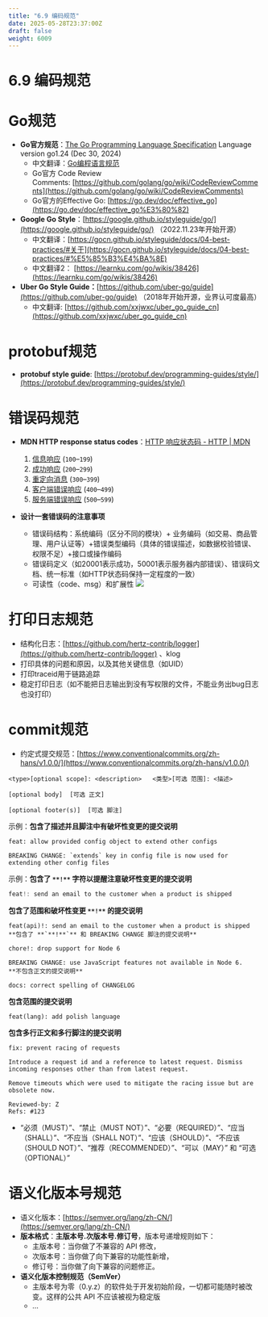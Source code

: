 ```yaml
---
title: "6.9 编码规范"
date: 2025-05-28T23:37:00Z
draft: false
weight: 6009
---
```


# 6.9 编码规范

# Go规范

- **Go官方规范**：[The Go Programming Language Specification](https://go.dev/ref/spec) Language version go1.24 (Dec 30, 2024)
    - 中文翻译：[Go编程语言规范](https://go-zh.org/ref/spec)
    - Go官方 Code Review Comments: [https://github.com/golang/go/wiki/CodeReviewComments](https://github.com/golang/go/wiki/CodeReviewComments)
    - Go官方的Effective Go: [https://go.dev/doc/effective_go](https://go.dev/doc/effective_go%E3%80%82)
- **Google Go Style**：[https://google.github.io/styleguide/go/](https://google.github.io/styleguide/go/) （2022.11.23年开始开源）
    - 中文翻译：[https://gocn.github.io/styleguide/docs/04-best-practices/#关于](https://gocn.github.io/styleguide/docs/04-best-practices/#%E5%85%B3%E4%BA%8E)
    - 中文翻译2： [https://learnku.com/go/wikis/38426](https://learnku.com/go/wikis/38426)
- **Uber Go Style Guide：**[https://github.com/uber-go/guide](https://github.com/uber-go/guide) （2018年开始开源，业界认可度最高）
    - 中文翻译: [https://github.com/xxjwxc/uber_go_guide_cn](https://github.com/xxjwxc/uber_go_guide_cn) 


# **protobuf规范**

- **protobuf style guide**: [https://protobuf.dev/programming-guides/style/](https://protobuf.dev/programming-guides/style/)


# 错误码规范

- **MDN HTTP response status codes**：[HTTP 响应状态码 - HTTP | MDN](https://developer.mozilla.org/zh-CN/docs/Web/HTTP/Reference/Status)
    1. [信息响应](https://developer.mozilla.org/zh-CN/docs/Web/HTTP/Reference/Status#%E4%BF%A1%E6%81%AF%E5%93%8D%E5%BA%94) (`100`–`199`)
    1. [成功响应](https://developer.mozilla.org/zh-CN/docs/Web/HTTP/Reference/Status#%E6%88%90%E5%8A%9F%E5%93%8D%E5%BA%94) (`200`–`299`)
    1. [重定向消息](https://developer.mozilla.org/zh-CN/docs/Web/HTTP/Reference/Status#%E9%87%8D%E5%AE%9A%E5%90%91%E6%B6%88%E6%81%AF) (`300`–`399`)
    1. [客户端错误响应](https://developer.mozilla.org/zh-CN/docs/Web/HTTP/Reference/Status#%E5%AE%A2%E6%88%B7%E7%AB%AF%E9%94%99%E8%AF%AF%E5%93%8D%E5%BA%94) (`400`–`499`)
    1. [服务端错误响应](https://developer.mozilla.org/zh-CN/docs/Web/HTTP/Reference/Status#%E6%9C%8D%E5%8A%A1%E7%AB%AF%E9%94%99%E8%AF%AF%E5%93%8D%E5%BA%94) (`500`–`599`)


- **设计一套错误码的注意事项**
    - 错误码结构：系统编码（区分不同的模块）+ 业务编码（如交易、商品管理、用户认证等）+错误类型编码（具体的错误描述，如数据校验错误、权限不足）+接口或操作编码
    - 错误码定义（如20001表示成功，50001表示服务器内部错误）、错误码文档、统一标准（如HTTP状态码保持一定程度的一致）
    - 可读性（code、msg）和扩展性
        ![](/images/20124637-29b5-80ca-b1f5-fac304637525/image_20224637-29b5-80ab-9296-c03858ff8112.jpg)


# 打印日志规范

- 结构化日志：[https://github.com/hertz-contrib/logger](https://github.com/hertz-contrib/logger) 、klog
- 打印具体的问题和原因，以及其他关键信息（如UID）
- 打印traceid用于链路追踪
- 稳定打印日志（如不能把日志输出到没有写权限的文件，不能业务出bug日志也没打印）


# commit规范

- 约定式提交规范：[https://www.conventionalcommits.org/zh-hans/v1.0.0/](https://www.conventionalcommits.org/zh-hans/v1.0.0/)
```plain text
<type>[optional scope]: <description>   <类型>[可选 范围]: <描述>

[optional body]  [可选 正文]

[optional footer(s)]  [可选 脚注]
```



示例：**包含了描述并且脚注中有破坏性变更的提交说明**

```plain text
feat: allow provided config object to extend other configs

BREAKING CHANGE: `extends` key in config file is now used for extending other config files
```

示例：**包含了 **`**!**`** 字符以提醒注意破坏性变更的提交说明**

```go
feat!: send an email to the customer when a product is shipped
```

**包含了范围和破坏性变更 **`**!**`** 的提交说明**

```plain text
feat(api)!: send an email to the customer when a product is shipped
**包含了 **`**!**`** 和 BREAKING CHANGE 脚注的提交说明**
```

```plain text
chore!: drop support for Node 6

BREAKING CHANGE: use JavaScript features not available in Node 6.
**不包含正文的提交说明**
```

```plain text
docs: correct spelling of CHANGELOG

```

**包含范围的提交说明**

```plain text
feat(lang): add polish language

```

**包含多行正文和多行脚注的提交说明**

```plain text
fix: prevent racing of requests

Introduce a request id and a reference to latest request. Dismiss
incoming responses other than from latest request.

Remove timeouts which were used to mitigate the racing issue but are
obsolete now.

Reviewed-by: Z
Refs: #123
```



-  “必须（MUST）”、“禁止（MUST NOT）”、“必要（REQUIRED）”、“应当（SHALL）”、“不应当（SHALL NOT）”、“应该（SHOULD）”、“不应该（SHOULD NOT）”、“推荐（RECOMMENDED）”、“可以（MAY）” 和 “可选（OPTIONAL）” 
# 语义化版本号规范

- 语义化版本：[https://semver.org/lang/zh-CN/](https://semver.org/lang/zh-CN/)
- **版本格式**：**主版本号.次版本号.修订号**，版本号递增规则如下：
    - 主版本号：当你做了不兼容的 API 修改，
    - 次版本号：当你做了向下兼容的功能性新增，
    - 修订号：当你做了向下兼容的问题修正。
- **语义化版本控制规范（SemVer）**
    - 主版本号为零（0.y.z）的软件处于开发初始阶段，一切都可能随时被改变。这样的公共 API 不应该被视为稳定版
    - …






